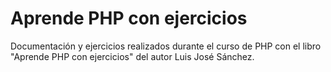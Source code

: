 # Aprende PHP con ejercicios
Documentación y ejercicios realizados durante el curso de PHP con el libro "Aprende PHP con ejercicios" del autor Luis José Sánchez.
